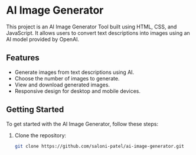 # AI Image Generator

This project is an AI Image Generator Tool built using HTML, CSS, and JavaScript. It allows users to convert text descriptions into images using an AI model provided by OpenAI.

## Features

- Generate images from text descriptions using AI.
- Choose the number of images to generate.
- View and download generated images.
- Responsive design for desktop and mobile devices.

## Getting Started

To get started with the AI Image Generator, follow these steps:

1. Clone the repository:

   ```bash
   git clone https://github.com/saloni-patel/ai-image-generator.git
